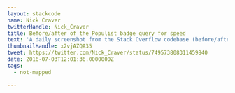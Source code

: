 ```yaml
---
layout: stackcode
name: Nick Craver
twitterHandle: Nick_Craver
title: Before/after of the Populist badge query for speed
text: 'A daily screenshot from the Stack Overflow codebase (before/after of the Populist badge query for speed). '
thumbnailHandle: x2vjAZQA35
tweet: https://twitter.com/Nick_Craver/status/749573808311459840
date: 2016-07-03T12:01:36.0000000Z
tags:
  - not-mapped

---
```


